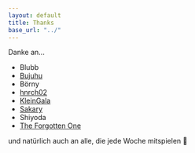 ```yaml
---
layout: default
title: Thanks
base_url: "../"
---
```


Danke an...

* Blubb
* [Bujuhu](http://bujuhu.at)
* Börny
* [hnrch02](http://hnrch02.me)
* [KleinGala](https://twitter.com/kleinGala)
* [Sakary](https://www.facebook.com/dominik.si.5)
* Shiyoda
* [The Forgotten One](https://soundcloud.com/the-forgotten-one)

und natürlich auch an alle, die jede Woche mitspielen :sparkling_heart: